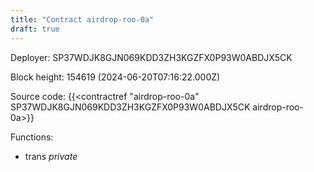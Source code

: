 ```yaml
---
title: "Contract airdrop-roo-0a"
draft: true
---
```

Deployer: SP37WDJK8GJN069KDD3ZH3KGZFX0P93W0ABDJX5CK


 



Block height: 154619 (2024-06-20T07:16:22.000Z)

Source code: {{<contractref "airdrop-roo-0a" SP37WDJK8GJN069KDD3ZH3KGZFX0P93W0ABDJX5CK airdrop-roo-0a>}}

Functions:

* trans _private_
